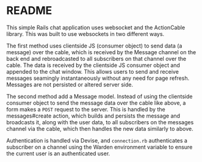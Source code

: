 # README

This simple Rails chat application uses websocket and the ActionCable library. This was built to use websockets in two different ways. 

The first method uses clientside JS (consumer object) to send data (a message) over the cable, which is received by the Message channel on the back end and rebroadcasted to all subscribers on that channel over the cable. The data is received by the clientside JS consumer object and appended to the chat window. This allows users to send and receive messages seamingly instantaneously without any need for page refresh. Messages are not persisted or altered server side.

The second method add a Message model. Instead of using the clientside consumer object to send the message data over the cable like above, a form makes a `POST` request to the server. This is handled by the messages#create action, which builds and persists the message and broadcasts it, along with the user data, to all subscribers on the messages channel via the cable, which then handles the new data similarly to above.

Authentication is handled via Devise, and `connection.rb` authenticates a subscriber on a channel using the Warden environment variable to ensure the current user is an authenticated user.

